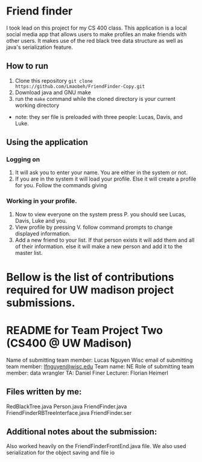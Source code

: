 # Friend finder
I took lead on this project for my CS 400 class. This application is a local social media app that allows users to make profiles an make friends with other users. It makes use of the red black tree data structure as well as java's serialization feature. 
## How to run
1. Clone this repository `git clone https://github.com/Lmaobeh/FriendFinder-Copy.git`
2. Download java and GNU make
3. run the `make` command while the cloned directory is your current working directory
- note: they ser file is preloaded with three people: Lucas, Davis, and Luke.
## Using the application
### Logging on
1. It will ask you to enter your name. You are either in the system or not. 
2. If you are in the system it will load your profile. Else it will create a profile for you. Follow the commands giving
### Working in your profile.
1. Now to view everyone on the system press P. you should see Lucas, Davis, Luke and you.
2. View profile by pressing V. follow command prompts to change displayed information.
3. Add a new friend to your list. If that person exists it will add them and all of their information. else it will make a new person and add it to the master list. 
# Bellow is the list of contributions required for UW madison project submissions. 
README for Team Project Two (CS400 @ UW Madison)
================================================

Name of submitting team member: Lucas Nguyen
Wisc email of submitting team member: lfnguyen@wisc.edu
Team name: NE
Role of submitting team member: data wrangler
TA: Daniel Finer
Lecturer: Florian Heimerl

Files written by me:
--------------------
RedBlackTree.java
Person.java
FriendFinder.java
FriendFinderRBTreeInterface.java
FriendFinder.ser

Additional notes about the submission:
--------------------------------------
Also worked heavily on the FriendFinderFrontEnd.java file. We also used serialization for the object saving and file io
